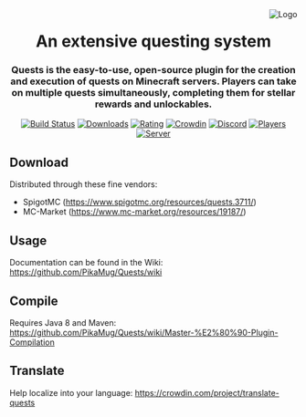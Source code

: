 <img src="https://i.imgur.com/reQIzd0.png" alt="Logo" align="right">
<div align="center">
  <h1>An extensive questing system</h1>
  <h3>Quests is the easy-to-use, open-source plugin for the creation and execution of quests on Minecraft servers. Players can take on multiple quests simultaneously, completing them for stellar rewards and unlockables.</h3>

[![Build Status](https://ci.codemc.org/job/PikaMug/job/Quests/badge/icon)](https://ci.codemc.org/job/PikaMug/job/Quests/)
[![Downloads](https://img.shields.io/spiget/downloads/3711)](https://www.spigotmc.org/resources/quests.3711/)
[![Rating](https://img.shields.io/spiget/stars/3711)](https://www.spigotmc.org/resources/quests.3711/)
[![Crowdin](https://d322cqt584bo4o.cloudfront.net/translate-quests/localized.svg)](https://crowdin.com/project/translate-quests)
[![Discord](https://img.shields.io/discord/506992958894243860)](https://discordapp.com/invite/QdJAv2G7qg)
[![Players](https://img.shields.io/bstats/players/9528)](https://bstats.org/plugin/bukkit/Quests%20Classic/9528)
[![Server](https://img.shields.io/bstats/servers/9528)](https://bstats.org/plugin/bukkit/Quests%20Classic/9528)
</div>

Download
---

Distributed through these fine vendors:
- SpigotMC (https://www.spigotmc.org/resources/quests.3711/)
- MC-Market (https://www.mc-market.org/resources/19187/)

Usage
---

Documentation can be found in the Wiki: https://github.com/PikaMug/Quests/wiki

Compile
---

Requires Java 8 and Maven: https://github.com/PikaMug/Quests/wiki/Master-%E2%80%90-Plugin-Compilation

Translate
---

Help localize into your language: https://crowdin.com/project/translate-quests
